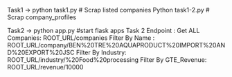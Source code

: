 Task1 -> python task1.py # Scrap listed companies
	 Python task1-2.py # Scrap company_profiles

Task2 -> python app.py #start flask apps
Task 2 Endpoint :
Get ALL Companies: ROOT_URL/companies
Filter By Name : ROOT_URL/company/BEN%20TRE%20AQUAPRODUCT%20IMPORT%20AND%20EXPORT%20JSC
Filter By Industry: ROOT_URL/industry/%20Food%20processing
Filter By GTE_Revenue: ROOT_URL/revenue/10000


	
